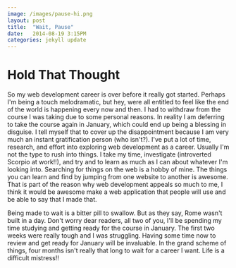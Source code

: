 ```yaml
---
image: /images/pause-hi.png
layout: post
title:  "Wait, Pause"
date:   2014-08-19 3:15PM
categories: jekyll update
---
```


Hold That Thought
================


So my web development career is over before it really got started.  Perhaps I'm being a touch melodramatic, but hey, were all entitled to feel like the end of the world is happening every now and then.  I had to withdraw from the course I was taking due to some personal reasons.  In reality I am deferring to take the course again in January, which could end up being a blessing in disguise.  I tell myself that to cover up the disappointment because I am very much an instant gratification person (who isn't?).  I've put a lot of time, research, and effort into exploring web development as a career.  Usually I'm not the type to rush into things.  I take my time, investigate (introverted Scorpio at work!!), and try and to learn as much as I can about whatever I'm looking into.  Searching for things on the web is a hobby of mine.  The things you can learn and find by jumping from one website to another is awesome.  That is part of the reason why web development appeals so much to me, I think it would be awesome make a web application that people will use and be able to say that I made that.

Being made to wait is a bitter pill to swallow.  But as they say, Rome wasn't built in a day.  Don't worry dear readers, all two of you, I'll be spending my time studying and getting ready for the course in January.  The first two weeks were really tough and I was struggling.  Having some time now to review and get ready for January will be invaluable.  In the grand scheme of things, four months isn't really that long to wait for a career I want.  Life is a difficult mistress!!
